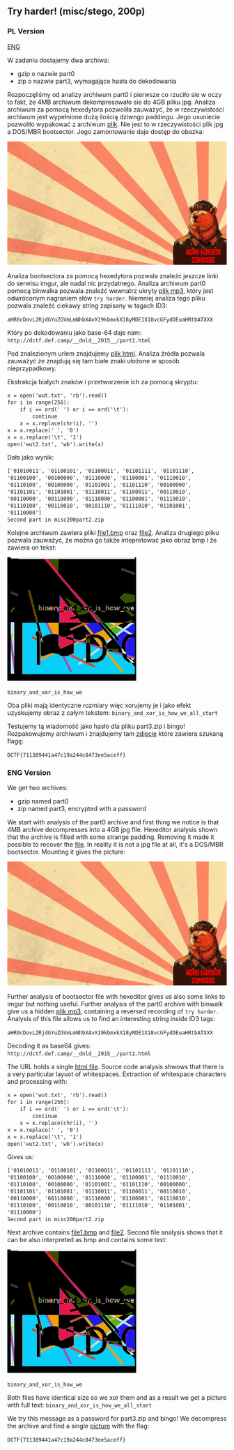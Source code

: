 ﻿## Try harder! (misc/stego, 200p)

### PL Version
[ENG](#eng-version)

W zadaniu dostajemy dwa archiwa:
* gzip o nazwie part0
* zip o nazwie part3, wymagające hasła do dekodowania

Rozpoczęliśmy od analizy archiwum part0 i pierwsze co rzuciło sie w oczy to fakt, że 4MB archiwum dekompresowało sie do 4GB pliku jpg. Analiza archiwum za pomocą hexedytora pozwoliła zauważyć, że w rzeczywistości archiwum jest wypełnione dużą ilością dziwngo paddingu. Jego usuniecie pozwoliło wypakować z archiwum [plik](./misc200.jpg). Nie jest to w rzeczywistości plik jpg a DOS/MBR bootsector. Jego zamontowanie daje dostęp do obazka:

![](./pk8gZNX.jpg)

Analiza bootsectora za pomocą hexedytora pozwala znaleźć jeszcze linki do serwisu imgur, ale nadal nic przydatnego. Analiza archiwum part0 pomocą binwalka pozwala znaleźć wewnatrz ukryty [plik mp3](./3pm.redrah-yrt.mp3), który jest odwróconym nagraniem słów `try harder`. Niemniej analiza tego pliku pozwala znaleźć ciekawy string zapisany w tagach ID3:

`aHR0cDovL2RjdGYuZGVmLmNhbXAvX19kbmxkX18yMDE1X18vcGFydDEuaHRtbATXXX`

Który po dekodowaniu jako base-64 daje nam: `http://dctf.def.camp/__dnld__2015__/part1.html`

Pod znalezionym urlem znajdujemy [plik html](./source.txt). Analiza źródła pozwala zauważyć że znajdują się tam białe znaki ułożone w sposób nieprzypadkowy.

Ekstrakcja białych znaków i przetworzenie ich za pomocą skryptu:

	x = open('wut.txt', 'rb').read()
	for i in range(256):
		if i == ord(' ') or i == ord('\t'):
			continue
		x = x.replace(chr(i), '')
	x = x.replace(' ', '0')
	x = x.replace('\t', '1')
	open('wut2.txt', 'wb').write(x)
	
Dała jako wynik:

	['01010011', '01100101', '01100011', '01101111', '01101110', '01100100', '00100000', '01110000', '01100001', '01110010', '01110100', '00100000', '01101001', '01101110', '00100000', '01101101', '01101001', '01110011', '01100011', '00110010', '00110000', '00110000', '01110000', '01100001', '01110010', '01110100', '00110010', '00101110', '01111010', '01101001', '01110000']
	Second part in misc200part2.zip
	
Kolejne archiwum zawiera pliki [file1.bmp](./file1.bmp) oraz [file2](./file2). Analiza drugiego pliku pozwala zauważyć, że można go także intepretować jako obraz bmp i że zawiera on tekst:

![](./second.png)

`binary_and_xor_is_how_we`

Oba pliki mają identyczne rozmiary więc xorujemy je i jako efekt uzyskujemy obraz z całym tekstem: `binary_and_xor_is_how_we_all_start`

Testujemy tą wiadomość jako hasło dla pliku part3.zip i bingo! Rozpakowujemy archiwum i znajdujemy tam [zdjecie](./part3.jpg) które zawiera szukaną flagę:

`DCTF{711389441a47c19a244c8473ee5aceff}`

### ENG Version

We get two archives:
* gzip named part0
* zip named part3, encrypted with a password

We start with analysis of the part0 archive and first thing we notice is that 4MB archive decompresses into a 4GB jpg file. Hexeditor analysis shown that the archive is filled with some strange padding. Removing it made it possible to recover the [file](./misc200.jpg). In reality it is not a jpg file at all, it's a DOS/MBR bootsector. Mounting it gives the picture:

![](./pk8gZNX.jpg)

Further analysis of bootsector file with hexeditor gives us also some links to imgur but nothing useful. Further analysis of the part0 archive with binwalk give us a hidden [plik mp3](./3pm.redrah-yrt.mp3), containing a reversed recording of `try harder`. Analysis of this file allows us to find an interesting string inside ID3 tags:

`aHR0cDovL2RjdGYuZGVmLmNhbXAvX19kbmxkX18yMDE1X18vcGFydDEuaHRtbATXXX`

Decoding it as base64 gives: `http://dctf.def.camp/__dnld__2015__/part1.html`

The URL holds a single [html file](./source.txt). Source code analysis shwows that there is a very particular layuot of whitespaces.
Extraction of whitespace characters and processing with:

	x = open('wut.txt', 'rb').read()
	for i in range(256):
		if i == ord(' ') or i == ord('\t'):
			continue
		x = x.replace(chr(i), '')
	x = x.replace(' ', '0')
	x = x.replace('\t', '1')
	open('wut2.txt', 'wb').write(x)
	
Gives us:

	['01010011', '01100101', '01100011', '01101111', '01101110', '01100100', '00100000', '01110000', '01100001', '01110010', '01110100', '00100000', '01101001', '01101110', '00100000', '01101101', '01101001', '01110011', '01100011', '00110010', '00110000', '00110000', '01110000', '01100001', '01110010', '01110100', '00110010', '00101110', '01111010', '01101001', '01110000']
	Second part in misc200part2.zip
	
Next archive contains [file1.bmp](./file1.bmp) and [file2](./file2). Second file analysis shows that it can be also interpreted as bmp and contains some text:

![](./second.png)

`binary_and_xor_is_how_we`

Both files have identical size so we xor them and as a result we get a picture with full text: `binary_and_xor_is_how_we_all_start`

We try this message as a password for part3.zip and bingo! We decompress the archive and find a single [picture](./part3.jpg) with the flag:

`DCTF{711389441a47c19a244c8473ee5aceff}`
